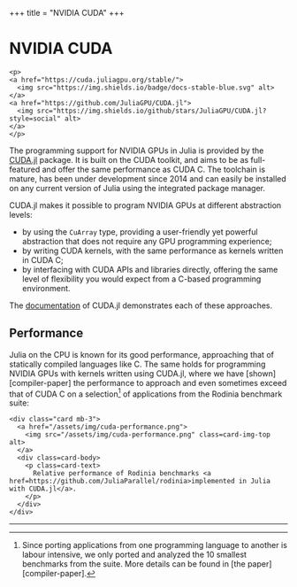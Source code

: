 +++
title = "NVIDIA CUDA"
+++

# NVIDIA CUDA

~~~
<p>
<a href="https://cuda.juliagpu.org/stable/">
  <img src="https://img.shields.io/badge/docs-stable-blue.svg" alt>
</a>
<a href="https://github.com/JuliaGPU/CUDA.jl">
  <img src="https://img.shields.io/github/stars/JuliaGPU/CUDA.jl?style=social" alt>
</a>
</p>
~~~

The programming support for NVIDIA GPUs in Julia is provided by the
[CUDA.jl](https://github.com/JuliaGPU/CUDA.jl) package.
It is built on the CUDA toolkit, and aims to be as full-featured and offer the same performance as CUDA C.
The toolchain is mature, has been under development since 2014 and can easily be installed on any current version of Julia using the integrated package manager.

CUDA.jl makes it possible to program NVIDIA GPUs at different abstraction levels:

- by using the `CuArray` type, providing a user-friendly yet powerful abstraction that does not require any GPU programming experience;
- by writing CUDA kernels, with the same performance as kernels written in CUDA C;
- by interfacing with CUDA APIs and libraries directly, offering the same level of
  flexibility you would expect from a C-based programming environment.

The [documentation](https://cuda.juliagpu.org/stable/) of CUDA.jl demonstrates each of these approaches.


## Performance

Julia on the CPU is known for its good performance, approaching that of statically compiled languages like C. The same holds for programming NVIDIA GPUs with kernels written using CUDA.jl, where we have [shown][compiler-paper] the performance to approach and even sometimes exceed that of CUDA C on a selection[^1] of applications from the Rodinia benchmark suite:

~~~
<div class="card mb-3">
  <a href="/assets/img/cuda-performance.png">
    <img src="/assets/img/cuda-performance.png" class=card-img-top alt>
  </a>
  <div class=card-body>
    <p class=card-text>
      Relative performance of Rodinia benchmarks <a href=https://github.com/JuliaParallel/rodinia>implemented in Julia with CUDA.jl</a>.
    </p>
  </div>
</div>
~~~

---

[^1]: Since porting applications from one programming language to another is labour
intensive, we only ported and analyzed the 10 smallest benchmarks from the suite. More details can be found in [the paper][compiler-paper].
